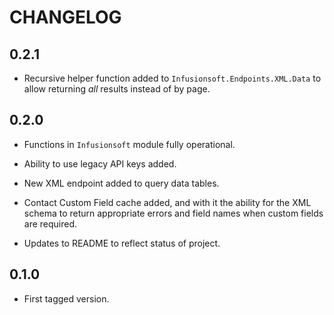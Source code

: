 CHANGELOG
=========

0.2.1
-----

 *  Recursive helper function added to `Infusionsoft.Endpoints.XML.Data` to allow returning _all_ results instead of by page.

0.2.0
-----

 *  Functions in `Infusionsoft` module fully operational.

 *  Ability to use legacy API keys added.
  
 *  New XML endpoint added to query data tables.
  
 *  Contact Custom Field cache added, and with it the ability for the XML schema to return appropriate errors and field names when custom fields are required.

 * Updates to README to reflect status of project.

0.1.0
-----

 * First tagged version.